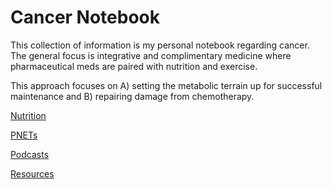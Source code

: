 # Cancer Notebook

This collection of information is my personal notebook regarding cancer.  The general focus is integrative and complimentary medicine where pharmaceutical meds are paired with nutrition and exercise.

This approach focuses on A) setting the metabolic terrain up for successful maintenance and B) repairing damage from chemotherapy.

[Nutrition](nutrition.md)

[PNETs](pnets.md)

[Podcasts](podcasts.md)

[Resources](resources.md)
